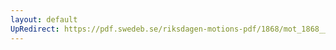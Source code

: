 ```yaml
---
layout: default
UpRedirect: https://pdf.swedeb.se/riksdagen-motions-pdf/1868/mot_1868__ak__00210/mot_1868__ak__00210_001.pdf
---
```

